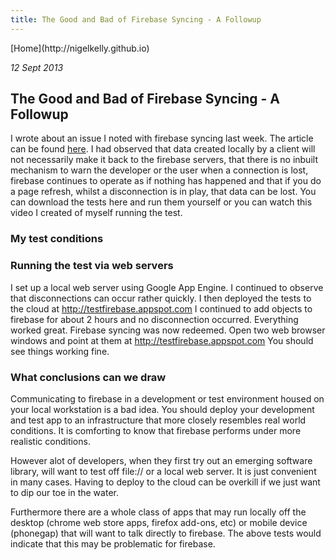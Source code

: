 ```yaml
---
title: The Good and Bad of Firebase Syncing - A Followup
---
```


<link href="http://kevinburke.bitbucket.org/markdowncss/markdown.css" rel="stylesheet"></link>	
[Home](http://nigelkelly.github.io)

*12 Sept 2013*
## The Good and Bad of Firebase Syncing - A Followup

I wrote about an issue I noted with firebase syncing last week. The article can be found [here](http://nigelkelly.github.io/the-good-and-bad-parts-of-firebase-syncing-part1.html). I had observed that data created locally by a client will not necessarily make it back to the firebase servers, that there is no inbuilt mechanism to warn the developer or the user when a connection is lost, firebase continues to operate as if nothing has happened and that if you do a page refresh, whilst a disconnection is in play, that data can be lost. You can download the tests here and run them yourself or you can watch this video I created of myself running the test.

### My test conditions






### Running the test via web servers

I set up a local web server using Google App Engine. I continued to observe that disconnections can occur rather quickly. I then deployed the tests to the cloud at http://testfirebase.appspot.com I continued to add objects to firebase for about 2 hours and no disconnection occurred. Everything worked great. Firebase syncing was now redeemed.
Open two web browser windows and point at them at http://testfirebase.appspot.com You should see things working fine.

### What conclusions can we draw

Communicating to firebase in a development or test environment housed on your local workstation is a bad idea. You should deploy your development and test app to an infrastructure that more closely resembles real world conditions. It is comforting to know that firebase performs under more realistic conditions.

However alot of developers, when they first try out an emerging software library, will want to test off file:// or a local web server. It is just convenient in many cases. Having to deploy to the cloud can be overkill if we just want to dip our toe in the water.

Furthermore there are a whole class of apps that may run locally off the desktop (chrome web store apps, firefox add-ons, etc) or mobile device (phonegap) that will want to talk directly to firebase. The above tests would indicate that this may be problematic for firebase.
